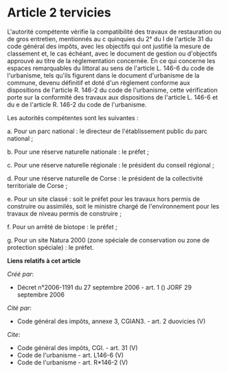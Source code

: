 # Article 2 tervicies

L'autorité compétente vérifie la compatibilité des travaux de restauration ou de gros entretien, mentionnés au c quinquies du
2° du I de l'article 31 du code général des impôts, avec les objectifs qui ont justifié la mesure de classement et, le cas
échéant, avec le document de gestion ou d'objectifs approuvé au titre de la réglementation concernée. En ce qui concerne les
espaces remarquables du littoral au sens de l'article L. 146-6 du code de l'urbanisme, tels qu'ils figurent dans le document
d'urbanisme de la commune, devenu définitif et doté d'un règlement conforme aux dispositions de l'article R. 146-2 du code de
l'urbanisme, cette vérification porte sur la conformité des travaux aux dispositions de l'article L. 146-6 et du e de
l'article R. 146-2 du code de l'urbanisme. 

Les autorités compétentes sont les suivantes : 

a. Pour un parc national : le directeur de l'établissement public du parc national ; 

b. Pour une réserve naturelle nationale : le préfet ; 

c. Pour une réserve naturelle régionale : le président du conseil régional ; 

d. Pour une réserve naturelle de Corse : le président de la collectivité territoriale de Corse ; 

e. Pour un site classé : soit le préfet pour les travaux hors permis de construire ou assimilés, soit le ministre chargé de
l'environnement pour les travaux de niveau permis de construire ; 

f. Pour un arrêté de biotope : le préfet ; 

g. Pour un site Natura 2000 (zone spéciale de conservation ou zone de protection spéciale) : le préfet.

**Liens relatifs à cet article**

_Créé par_:

  - Décret n°2006-1191 du 27 septembre 2006 - art. 1 () JORF 29 septembre 2006

_Cité par_:

  - Code général des impôts, annexe 3, CGIAN3. - art. 2 duovicies (V)

_Cite_:

  - Code général des impôts, CGI. - art. 31 (V)
  - Code de l'urbanisme - art. L146-6 (V)
  - Code de l'urbanisme - art. R*146-2 (V)
